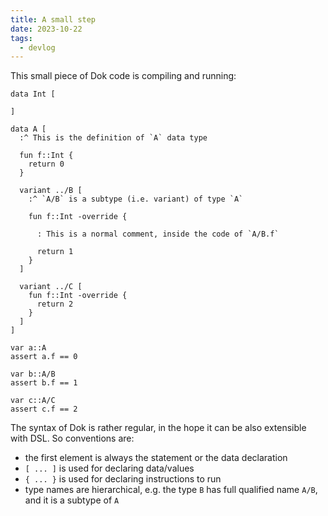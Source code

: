 ```yaml
---
title: A small step
date: 2023-10-22
tags:
  - devlog
---
```


This small piece of Dok code is compiling and running:

```text
data Int [

]

data A [
  :^ This is the definition of `A` data type

  fun f::Int {
    return 0
  }

  variant ../B [
    :^ `A/B` is a subtype (i.e. variant) of type `A`

    fun f::Int -override {

      : This is a normal comment, inside the code of `A/B.f`

      return 1
    }
  ]

  variant ../C [
    fun f::Int -override {
      return 2
    }
  ]
]

var a::A
assert a.f == 0

var b::A/B
assert b.f == 1

var c::A/C
assert c.f == 2
```

The syntax of Dok is rather regular, in the hope it can be also extensible with DSL. So conventions are:
- the first element is always the statement or the data declaration
- `[ ... ]` is used for declaring data/values
- `{ ... }` is used for declaring instructions to run
- type names are hierarchical, e.g. the type `B` has full qualified name `A/B`, and it is a subtype of `A`
